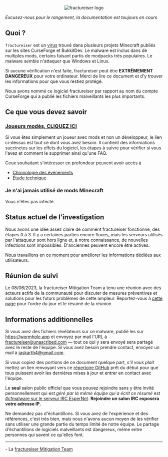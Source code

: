 <p align="center">
	<img src="docs/media/logo.svg" alt="fractureiser logo">
</p>

*Excusez-nous pour le rangement, la documentation est toujours en cours*

## Quoi ?
`fractureiser` est un [virus](https://fr.wikipedia.org/wiki/Virus_informatique) trouvé dans plusieurs projets Minecraft publiés sur les sites CurseForge et BukkitDev. Le malware est inclus dans de multiples mods, certains faisant partis de modpacks très populaires. Le malware semble n'attaquer que Windows et Linux.

Si aucune vérification n'est faite, fractureiser peut être **EXTRÊMEMENT DANGEREUX** pour votre ordinateur. Merci de lire ce document et d'y trouver les informations pour que vous restiez protégé.

Nous avons nommé ce logiciel fractureiser par rapport au nom du compte CurseForge qui a publié les fichiers malveillants les plus importants.

## Ce que vous devez savoir

### [Joueurs modés, CLIQUEZ ICI](docs/users.md)

Si vous êtes simplement un joueur avec mods et non un développeur, le lien ci-dessus est tout ce dont vous avez besoin. Il contient des informations succinctes sur les effets du logiciel, les étapes à suivre pour vérifier si vous l'avez et comment le supprimer ainsi qu'une FAQ.

Ceux souhaitant s'intéresser en profondeur peuvent avoir accès à
* [Chronologie des événements](/docs/timeline.md)
* [Étude technique](/docs/tech.md)

### Je n'ai jamais utilisé de mods Minecraft
Vous n'êtes pas infecté.

## Status actuel de l'investigation
Nous avons une idée assez claire de comment fractureiser fonctionne, des étapes 0 à 3. Il y a certaines parties 
encore floues, mais les serveurs utilisés par l'attaqueur sont hors ligne et, à notre connaissance, de nouvelles infections sont impossibles. D'anciennes peuvent encore être actives.

Nous travaillons en ce moment pour améliorer les informations dédiées aux utilisateurs.

## Réunion de suivi
Le 08/06/2023, la fractureiser Mitigation Team a tenu une réunion avec des acteurs actifs de la communauté pour discuter de mesures préventives et solutions pour les futurs problèmes de cette ampleur.
Reportez-vous à [cette page](docs/2023-06-08-meeting.md) pour l'ordre du jour et le résumé de la réunion

## Informations additionnelles

Si vous avez des fichiers révélateurs sur ce malware, publié les sur https://wormhole.app et envoyez par mail l'URL à fractureiser@unascribed.com — tout ce qui y sera envoyé sera partagé avec le reste de l'équipe. Si vous avez besoin prendre contact, envoyez un mail à jaskarth4@gmail.com.

Si vous copiez des portions de ce document quelque part, *s'il vous plait* mettez un lien renvoyant vers ce [répertoire GitHub](https://github.com/fractureiser-investigation/fractureiser) prêt du début pour que tous puissent avoir les dernières mises à jour et entrer en contact avec l'équipe.

Le **seul** salon public officiel que vous pouvez rejoindre sans y être invité personnellement qui est *géré par la même équipe qui a écrit ce résumé* est [#cfmalware sur le serveur IRC EsperNet](https://webchat.esper.net/?channels=cfmalware). **Rejoindre un salon IRC exposera votre adresse IP.**

Ne demandez pas d'échantillons. Si vous avez de l'expérience et des références, c'est très bien, mais nous n'avons aucun moyen de les vérifier sans utiliser une grande partie du temps limité de notre équipe. Le partage d'échantillons de logiciels malveillants est dangereux, même entre personnes qui savent ce qu'elles font.

---

\- La [fractureiser Mitigation Team](/docs/credits.md)
